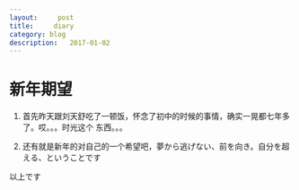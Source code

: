 ```yaml
---
layout:     post
title:     diary
category: blog
description:   2017-01-02
---
```


# 新年期望

1. 首先昨天跟刘天舒吃了一顿饭，怀念了初中的时候的事情，确实一晃都七年多了。哎。。。时光这个
东西。。。

2. 还有就是新年的对自己的一个希望吧，夢から逃げない、前を向き。自分を超える、ということです

以上です
